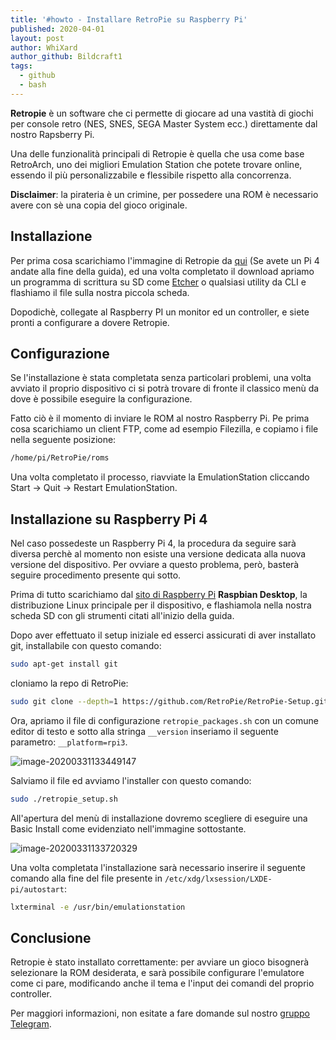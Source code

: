 ```yaml
---
title: '#howto - Installare RetroPie su Raspberry Pi'
published: 2020-04-01
layout: post
author: WhiXard
author_github: Bildcraft1
tags:
  - github  
  - bash
---
```

**Retropie** è un software che ci permette di giocare ad una vastità di giochi per console retro (NES, SNES, SEGA Master System ecc.) direttamente dal nostro Rapsberry Pi.

Una delle funzionalità principali di Retropie è quella che usa come base RetroArch, uno dei migliori Emulation Station che potete trovare online, essendo il più personalizzabile e flessibile rispetto alla concorrenza.

**Disclaimer**: la pirateria è un crimine, per possedere una ROM è necessario avere con sè una copia del gioco originale.

## Installazione

Per prima cosa scarichiamo l'immagine di Retropie da [qui](https://retropie.org.uk/download/) (Se avete un Pi 4 andate alla fine della guida), ed una volta completato il download apriamo un programma di scrittura su SD come [Etcher](https://www.balena.io/etcher/) o qualsiasi utility da CLI e flashiamo il file sulla nostra piccola scheda.

Dopodichè, collegate al Raspberry PI un monitor ed un controller, e siete pronti a configurare a dovere Retropie.

## Configurazione

Se l'installazione è stata completata senza particolari problemi, una volta avviato il proprio dispositivo ci si potrà trovare di fronte il classico menù da dove è possibile eseguire la configurazione.

Fatto ciò è il momento di inviare le ROM al nostro Raspberry Pi. Pe prima cosa scarichiamo un client FTP, come ad esempio Filezilla, e copiamo i file nella seguente posizione:

```bash
/home/pi/RetroPie/roms
```

Una volta completato il processo, riavviate la EmulationStation cliccando Start -> Quit -> Restart EmulationStation.

## Installazione su Raspberry Pi 4

Nel caso possedeste un Raspberry Pi 4, la procedura da seguire sarà diversa perchè al momento non esiste una versione dedicata alla nuova versione del dispositivo. Per ovviare a questo problema, però, basterà seguire procedimento presente qui sotto.

Prima di tutto scarichiamo dal <a href="https://www.raspberrypi.org/downloads/">sito di Raspberry Pi</a> **Raspbian Desktop**, la distribuzione Linux principale per il dispositivo, e flashiamola nella nostra scheda SD con gli strumenti citati all'inizio della guida.

Dopo aver effettuato il setup iniziale ed esserci assicurati di aver installato git, installabile con questo comando:
```bash
sudo apt-get install git
```
cloniamo la repo di RetroPie:

```bash
sudo git clone --depth=1 https://github.com/RetroPie/RetroPie-Setup.git
```

Ora, apriamo il file di configurazione `retropie_packages.sh` con un comune editor di testo e sotto alla stringa `__version` inseriamo il seguente parametro: `__platform=rpi3`.

![image-20200331133449147](storage/image-20200331133521221.png)

Salviamo il file ed avviamo l'installer con questo comando:

```bash
sudo ./retropie_setup.sh
```

All'apertura del menù di installazione dovremo scegliere di eseguire una Basic Install come evidenziato nell'immagine sottostante.

![image-20200331133720329](storage/image-20200331133720329.png)

Una volta completata l'installazione sarà necessario inserire il seguente comando alla fine del file presente in `/etc/xdg/lxsession/LXDE-pi/autostart`:

```bash
lxterminal -e /usr/bin/emulationstation
```

## Conclusione

Retropie è stato installato correttamente: per avviare un gioco bisognerà selezionare la ROM desiderata, e sarà possibile configurare l'emulatore come ci pare, modificando anche il tema e l'input dei comandi del proprio controller.

Per maggiori informazioni, non esitate a fare domande sul nostro [gruppo Telegram](https://t.me/linuxpeople).